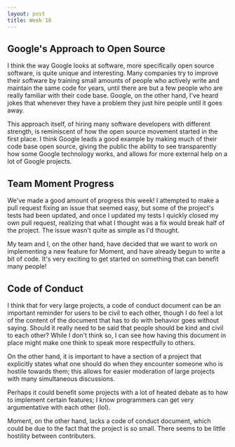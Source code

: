 ```yaml
---
layout: post
title: Week 10
---
```


## Google's Approach to Open Source

I think the way Google looks at software, more specifically open source software, is quite unique and interesting.  Many companies try to improve their software by training small amounts of people who actively write and maintain the same code for years, until there are but a few people who are really familiar with their code base.  Google, on the other hand, I've heard jokes that whenever they have a problem they just hire people until it goes away.

This approach itself, of hiring many software developers with different strength, is reminiscent of how the open source movement started in the first place.  I think Google leads a good example by making much of their code base open source, giving the public the ability to see transparently how some Google technology works, and allows for more external help on a lot of Google projects.

## Team Moment Progress

We've made a good amount of progress this week!  I attempted to make a pull request fixing an issue that seemed easy, but some of the project's tests had been updated, and once I updated my tests I quickly closed my own pull request, realizing that what I thought was a fix would break half of the project.  The issue wasn't quite as simple as I'd thought.

My team and I, on the other hand, have decided that we want to work on implementing a new feature for Moment, and have already begun to write a bit of code.  It's very exciting to get started on something that can benefit many people!

## Code of Conduct

I think that for very large projects, a code of conduct document can be an important reminder for users to be civil to each other, though I do feel a lot of the content of the document that has to do with behavior goes without saying.  Should it really need to be said that people should be kind and civil to each other?  While I don't think so, I can see how having this document in place might make one think to speak more respectfully to others.

On the other hand, it is important to have a section of a project that explicitly states what one should do when they encounter someone who is hostile towards them; this allows for easier moderation of large projects with many simultaneous discussions.

Perhaps it could benefit some projects with a lot of heated debate as to how to implement certain features; I know programmers can get very argumentative with each other (lol).  

Moment, on the other hand, lacks a code of conduct document, which could be due to the fact that the project is so small.  There seems to be little hostility between contributers.